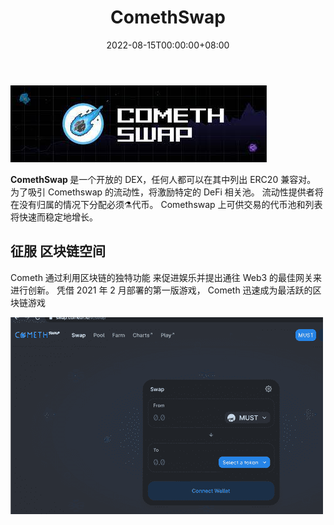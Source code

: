 ﻿---
title: "ComethSwap"
description: "ComethSwap 是一个开放的 DEX，任何人都可以在其中列出与 ERC20 兼容的配对"
date: 2022-08-15T00:00:00+08:00
lastmod: 2022-08-15T00:00:00+08:00
draft: false
authors: ["crazyxuanshao"]
featuredImage: "comethswap.png"
tags: ["Exchanges","ComethSwap"]
categories: ["nfts"]
nfts: ["Exchanges"]
blockchain: "Polygon"
website: "https://swap.cometh.io/?utm_source=DappRadar&utm_medium=deeplink&utm_campaign=visit-website#/swap"
twitter: "https://twitter.com/MUSTCometh"
discord: "https://discord.gg/TRBzkzRk"
telegram: "https://t.me/cometh_io"
github: "https://github.com/cometh-game/comethswap"
youtube: ""
twitch: ""
facebook: ""
instagram: ""
reddit: "https://www.reddit.com/r/cometh/"
medium: "https://medium.com/cometh"
steam: ""
gitbook: ""
googleplay: ""
appstore: ""
status: "Live"
weight: 
lightgallery: true
toc: true
pinned: false
recommend: false
recommend1: false

---

![dsngfi](dsngfi.png)

<p><strong>ComethSwap </strong>是一个开放的 DEX，任何人都可以在其中列出 ERC20 兼容对。 为了吸引 Comethswap 的流动性，将激励特定的 DeFi 相关池。 流动性提供者将在没有归属的情况下分配必须⚗️代币。 Comethswap 上可供交易的代币池和列表将快速而稳定地增长。</p>

## 征服 区块链空间

Cometh 通过利用区块链的独特功能
来促进娱乐并提出通往 Web3 的最佳网关来进行创新。
凭借 2021 年 2 月部署的第一版游戏，
Cometh 迅速成为最活跃的区块链游戏

![idsnf](idsnf.png)